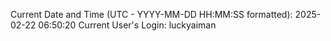 Current Date and Time (UTC - YYYY-MM-DD HH:MM:SS formatted): 2025-02-22 06:50:20
Current User's Login: luckyaiman

